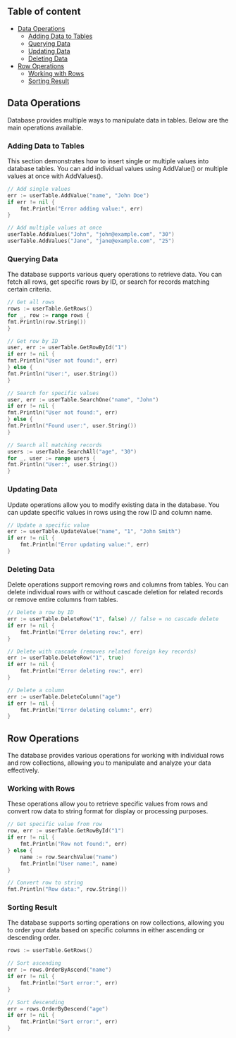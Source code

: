 ## Table of content

<!-- ts -->
  * [Data Operations](#data-operations)
    * [Adding Data to Tables](#adding-data-to-tables)
    * [Querying Data](#querying-data)
    * [Updating Data](#updating-data)
    * [Deleting Data](#deleting-data)
  * [Row Operations](#row-operations)
    * [Working with Rows](#working-with-rows)
    * [Sorting Result](#sorting-result)
<!-- te -->
## Data Operations

Database provides multiple ways to manipulate data in tables. Below are the main operations available.

### Adding Data to Tables

This section demonstrates how to insert single or multiple values into database tables. You can add individual values
using AddValue() or multiple values at once with AddValues().

```go
// Add single values
err := userTable.AddValue("name", "John Doe")
if err != nil {
    fmt.Println("Error adding value:", err)
}

// Add multiple values at once
userTable.AddValues("John", "john@example.com", "30")
userTable.AddValues("Jane", "jane@example.com", "25")
```
### Querying Data

The database supports various query operations to retrieve data. You can fetch all rows, get specific rows by ID, or
search for records matching certain criteria.

```go
// Get all rows
rows := userTable.GetRows()
for _, row := range rows {
fmt.Println(row.String())
}

// Get row by ID
user, err := userTable.GetRowById("1")
if err != nil {
fmt.Println("User not found:", err)
} else {
fmt.Println("User:", user.String())
}

// Search for specific values
user, err := userTable.SearchOne("name", "John")
if err != nil {
fmt.Println("User not found:", err)
} else {
fmt.Println("Found user:", user.String())
}

// Search all matching records
users := userTable.SearchAll("age", "30")
for _, user := range users {
fmt.Println("User:", user.String())
}
```

### Updating Data

Update operations allow you to modify existing data in the database. You can update specific values in rows using the
row ID and column name.

```go
// Update a specific value
err := userTable.UpdateValue("name", "1", "John Smith")
if err != nil {
    fmt.Println("Error updating value:", err)
}
```
### Deleting Data

Delete operations support removing rows and columns from tables. You can delete individual rows with or without cascade
deletion for related records or remove entire columns from tables.

```go
// Delete a row by ID
err := userTable.DeleteRow("1", false) // false = no cascade delete
if err != nil {
    fmt.Println("Error deleting row:", err)
}

// Delete with cascade (removes related foreign key records)
err := userTable.DeleteRow("1", true)
if err != nil {
    fmt.Println("Error deleting row:", err)
}

// Delete a column
err := userTable.DeleteColumn("age")
if err != nil {
    fmt.Println("Error deleting column:", err)
}
```
## Row Operations

The database provides various operations for working with individual rows and row collections, allowing you to
manipulate and analyze your data effectively.

### Working with Rows

These operations allow you to retrieve specific values from rows and convert row data to string format for display or
processing purposes.

```go
// Get specific value from row
row, err := userTable.GetRowById("1")
if err != nil {
    fmt.Println("Row not found:", err)
} else {
    name := row.SearchValue("name")
    fmt.Println("User name:", name)
}

// Convert row to string
fmt.Println("Row data:", row.String())
```
### Sorting Result

The database supports sorting operations on row collections, allowing you to order your data based on specific columns
in either ascending or descending order.

```go
rows := userTable.GetRows()

// Sort ascending
err := rows.OrderByAscend("name")
if err != nil {
    fmt.Println("Sort error:", err)
}

// Sort descending
err = rows.OrderByDescend("age")
if err != nil {
    fmt.Println("Sort error:", err)
}
```
